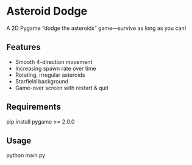 # Asteroid Dodge

A 2D Pygame “dodge the asteroids” game—survive as long as you can!

## Features
- Smooth 4-direction movement  
- Increasing spawn rate over time  
- Rotating, irregular asteroids  
- Starfield background  
- Game-over screen with restart & quit

## Requirements
pip install pygame >= 2.0.0

## Usage
python main.py
